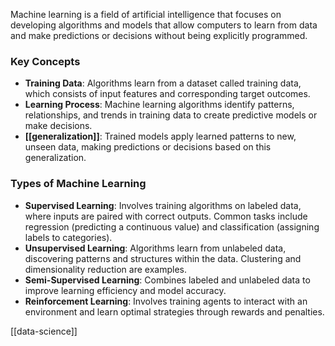 Machine learning is a field of artificial intelligence that focuses on developing algorithms and models that allow computers to learn from data and make predictions or decisions without being explicitly programmed.

### Key Concepts

- **Training Data**: Algorithms learn from a dataset called training data, which consists of input features and corresponding target outcomes.
- **Learning Process**: Machine learning algorithms identify patterns, relationships, and trends in training data to create predictive models or make decisions.
- **[[generalization]]**: Trained models apply learned patterns to new, unseen data, making predictions or decisions based on this generalization.

### Types of Machine Learning

- **Supervised Learning**: Involves training algorithms on labeled data, where inputs are paired with correct outputs. Common tasks include regression (predicting a continuous value) and classification (assigning labels to categories).
- **Unsupervised Learning**: Algorithms learn from unlabeled data, discovering patterns and structures within the data. Clustering and dimensionality reduction are examples.
- **Semi-Supervised Learning**: Combines labeled and unlabeled data to improve learning efficiency and model accuracy.
- **Reinforcement Learning**: Involves training agents to interact with an environment and learn optimal strategies through rewards and penalties.

[[data-science]]